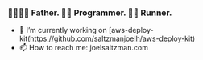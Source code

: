 ### 👨‍👩‍👧‍👦 Father. 👨‍💻 Programmer. 🏃‍♂️ Runner.

- 🔭 I’m currently working on [aws-deploy-kit(https://github.com/saltzmanjoelh/aws-deploy-kit)
- 📫 How to reach me: joelsaltzman.com

